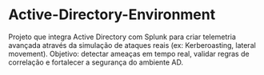 # Active-Directory-Environment
Projeto que integra Active Directory com Splunk para criar telemetria avançada através da simulação de ataques reais (ex: Kerberoasting, lateral movement). Objetivo: detectar ameaças em tempo real, validar regras de correlação e fortalecer a segurança do ambiente AD.
